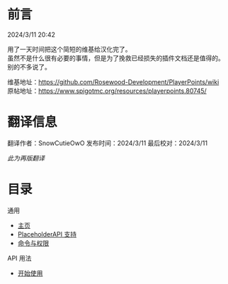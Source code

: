 # 前言
2024/3/11 20:42

用了一天时间把这个简短的维基给汉化完了。   
虽然不是什么很有必要的事情，但是为了挽救已经损失的插件文档还是值得的。    
别的不多说了。

维基地址：https://github.com/Rosewood-Development/PlayerPoints/wiki    
原帖地址：https://www.spigotmc.org/resources/playerpoints.80745/

# 翻译信息

翻译作者：SnowCutieOwO
发布时间：2024/3/11
最后校对：2024/3/11

*此为再版翻译*

# 目录

通用
* [主页](https://snowcutieowo.github.io/PlayerPoints/#!home.md)
* [PlaceholderAPI 支持](https://snowcutieowo.github.io/PlayerPoints/#!placeholederapi-support.md)
* [命令与权限](https://snowcutieowo.github.io/PlayerPoints/#!commands-&-permissions.md)

API 用法
* [开始使用](https://snowcutieowo.github.io/PlayerPoints/#!api-getting-started.md)
